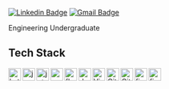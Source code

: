 [![Linkedin Badge](https://img.shields.io/badge/-Subhradeep_Bera-blue?style=social&logo=Linkedin&logoColor=blue&link=https://www.linkedin.com/in/subhradeep-bera/)](https://www.linkedin.com/in/subhradeep-bera/)
[![Gmail Badge](https://img.shields.io/badge/-Gmail-c14438?style=social&logo=Gmail&logoColor=red&link=mailto:beradeep35@gmail.com)](mailto:beradeep35@gmail.com)

Engineering Undergraduate

## Tech Stack

<img align="left" src="https://www.vectorlogo.zone/logos/kotlinlang/kotlinlang-icon.svg" alt="kotlin" width="25px"/>
<img align="left" src="https://camo.githubusercontent.com/973913d161ca9ac03d1e941e3c0a9785dd928059a48274ed2b3ff564b5c564b2/68747470733a2f2f63646e2e6a7364656c6976722e6e65742f67682f64657669636f6e732f64657669636f6e2f69636f6e732f6a6176612f6a6176612d6f726967696e616c2e737667" alt="java" width="25px"/>
<img align="left" src="https://3.bp.blogspot.com/-VVp3WvJvl84/X0Vu6EjYqDI/AAAAAAAAPjU/ZOMKiUlgfg8ok8DY8Hc-ocOvGdB0z86AgCLcBGAsYHQ/s1600/jetpack%2Bcompose%2Bicon_RGB.png" alt="jetpackcompose" width="25px"/>
<img align="left" src="https://upload.wikimedia.org/wikipedia/commons/thumb/9/95/Android_Studio_Icon_3.6.svg/1900px-Android_Studio_Icon_3.6.svg.png" alt="androidstudio" width="25px"/>
<img align="left" src="https://img.icons8.com/fluency/256/flutter.png" alt="flutter" width="25px"/>
<img align="left" src="https://img.icons8.com/color/256/dart.png" alt="dart" width="25px"/>
<img align="left" alt="Visual Studio Code" width="25px" src="https://code.visualstudio.com/assets/images/code-stable.png" />
<img align="left" alt="Git" width="25px" src="https://git-scm.com/images/logos/downloads/Git-Icon-1788C.png" />
<img align="left" alt="GitHub" width="25px" src="https://www.iconsdb.com/icons/preview/white/github-11-xxl.png" />
<img align="left" src="https://www.vectorlogo.zone/logos/figma/figma-icon.svg" alt="figma" width="25px"/>
<img align="left" src="https://www.vectorlogo.zone/logos/firebase/firebase-icon.svg" alt="firebase" width="25px"/>
